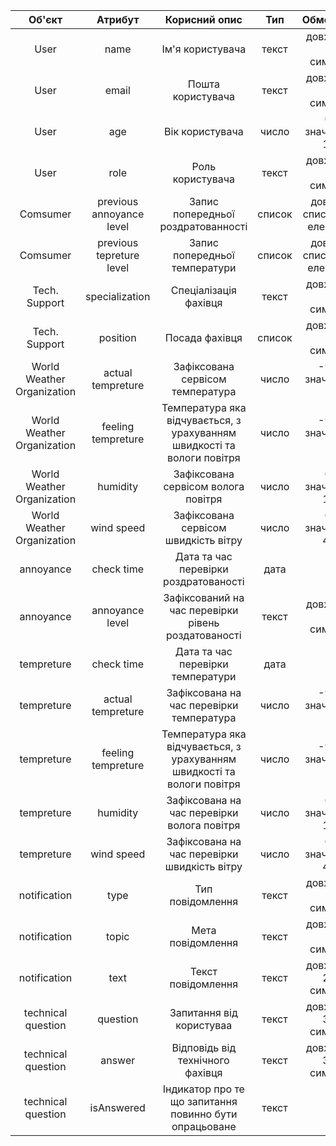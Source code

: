 |           Об'єкт           |         Атрибут          |                              Корисний опис                              |  Тип   |           Обмеження           |
| :------------------------: | :----------------------: | :---------------------------------------------------------------------: | :----: | :---------------------------: |
|            User            |           name           |                            Ім'я користувача                             | текст  |     довжина < 30 символів     |
|            User            |          email           |                            Пошта користувача                            | текст  |     довжина < 30 символів     |
|            User            |           age            |                             Вік користувача                             | число  |      0 < значення < 100       |
|            User            |           role           |                            Роль користувача                             | текст  |     довжина < 30 символів     |
|          Comsumer          | previous annoyance level |                   Запис попередньої роздратованності                    | список | довжина списку == 3 елементів |
|          Comsumer          | previous tepreture level |                      Запис попередньої температури                      | список | довжина списку == 3 елементів |
|       Tech. Support        |      specialization      |                          Спеціалізація фахівця                          | текст  |     довжина < 30 символів     |
|       Tech. Support        |         position         |                             Посада фахівця                              | список |     довжина < 30 символів     |
| World Weather Organization |    actual tempreture     |                    Зафіксована сервісом температура                     | число  |      -90 < значення < 60      |
| World Weather Organization |    feeling tempreture    | Температура яка відчувається, з урахуванням швидкості та вологи повітря | число  |      -90 < значення < 60      |
| World Weather Organization |         humidity         |                   Зафіксована сервісом волога повітря                   | число  |      0 < значення < 100       |
| World Weather Organization |        wind speed        |                  Зафіксована сервісом швидкість вітру                   | число  |      0 < значення < 400       |
|         annoyance          |        check time        |                  Дата та час перевірки роздратованості                  |  дата  |                               |
|         annoyance          |     annoyance level      |           Зафіксований на час перевірки рівень роздатованості           | текст  |     довжина < 20 символів     |
|         tempreture         |        check time        |                    Дата та час перевірки температури                    |  дата  |                               |
|         tempreture         |    actual tempreture     |                Зафіксована на час перевірки температура                 | число  |      -90 < значення < 60      |
|         tempreture         |    feeling tempreture    | Температура яка відчувається, з урахуванням швидкості та вологи повітря | число  |      -90 < значення < 60      |
|         tempreture         |         humidity         |               Зафіксована на час перевірки волога повітря               | число  |      0 < значення < 100       |
|         tempreture         |        wind speed        |              Зафіксована на час перевірки швидкість вітру               | число  |      0 < значення < 400       |
|        notification        |           type           |                            Тип повідомлення                             | текст  |     довжина < 30 символів     |
|        notification        |          topic           |                            Мета повідомлення                            | текст  |     довжина < 30 символів     |
|        notification        |           text           |                           Текст повідомлення                            | текст  |    довжина < 200 символів     |
|     technical question     |         question         |                        Запитання від користуваа                         | текст  |    довжина < 300 символів     |
|     technical question     |          answer          |                    Відповідь від технічного фахівця                     | текст  |    довжина < 300 символів     |
|     technical question     |        isAnswered        |         Індикатор про те що запитання повинно бути опрацьоване          | текст  |                               |
